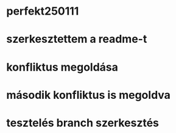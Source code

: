 # perfekt250111
# szerkesztettem a readme-t
# konfliktus megoldása
# második konfliktus is megoldva
# tesztelés branch szerkesztés